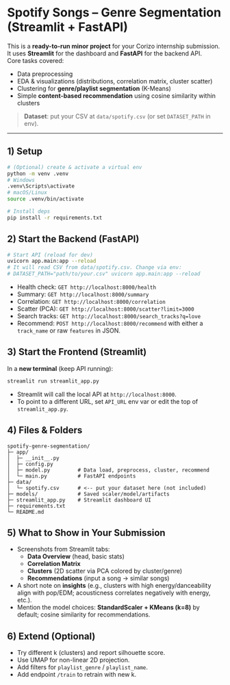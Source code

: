 # Spotify Songs – Genre Segmentation (Streamlit + FastAPI)

This is a **ready-to-run minor project** for your Corizo internship submission.  
It uses **Streamlit** for the dashboard and **FastAPI** for the backend API.  
Core tasks covered:
- Data preprocessing
- EDA & visualizations (distributions, correlation matrix, cluster scatter)
- Clustering for **genre/playlist segmentation** (K-Means)
- Simple **content-based recommendation** using cosine similarity within clusters

> **Dataset**: put your CSV at `data/spotify.csv` (or set `DATASET_PATH` in env).

---

## 1) Setup

```bash
# (Optional) create & activate a virtual env
python -m venv .venv
# Windows
.venv\Scripts\activate
# macOS/Linux
source .venv/bin/activate

# Install deps
pip install -r requirements.txt
```

## 2) Start the Backend (FastAPI)

```bash
# Start API (reload for dev)
uvicorn app.main:app --reload
# It will read CSV from data/spotify.csv. Change via env:
# DATASET_PATH="path/to/your.csv" uvicorn app.main:app --reload
```

- Health check: `GET http://localhost:8000/health`
- Summary: `GET http://localhost:8000/summary`
- Correlation: `GET http://localhost:8000/correlation`
- Scatter (PCA): `GET http://localhost:8000/scatter?limit=3000`
- Search tracks: `GET http://localhost:8000/search_tracks?q=love`
- Recommend: `POST http://localhost:8000/recommend` with either a `track_name` or raw `features` in JSON.

## 3) Start the Frontend (Streamlit)

In a **new terminal** (keep API running):

```bash
streamlit run streamlit_app.py
```

- Streamlit will call the local API at `http://localhost:8000`.  
- To point to a different URL, set `API_URL` env var or edit the top of `streamlit_app.py`.

## 4) Files & Folders

```
spotify-genre-segmentation/
├─ app/
│  ├─ __init__.py
│  ├─ config.py
│  ├─ model.py         # Data load, preprocess, cluster, recommend
│  └─ main.py          # FastAPI endpoints
├─ data/
│  └─ spotify.csv      # <-- put your dataset here (not included)
├─ models/             # Saved scaler/model/artifacts
├─ streamlit_app.py    # Streamlit dashboard UI
├─ requirements.txt
└─ README.md
```

## 5) What to Show in Your Submission

- Screenshots from Streamlit tabs:
  - **Data Overview** (head, basic stats)
  - **Correlation Matrix**
  - **Clusters** (2D scatter via PCA colored by cluster/genre)
  - **Recommendations** (input a song → similar songs)
- A short note on **insights** (e.g., clusters with high energy/danceability align with pop/EDM; acousticness correlates negatively with energy, etc.).
- Mention the model choices: **StandardScaler + KMeans (k=8)** by default; cosine similarity for recommendations.

## 6) Extend (Optional)
- Try different k (clusters) and report silhouette score.
- Use UMAP for non-linear 2D projection.
- Add filters for `playlist_genre` / `playlist_name`.
- Add endpoint `/train` to retrain with new k.
